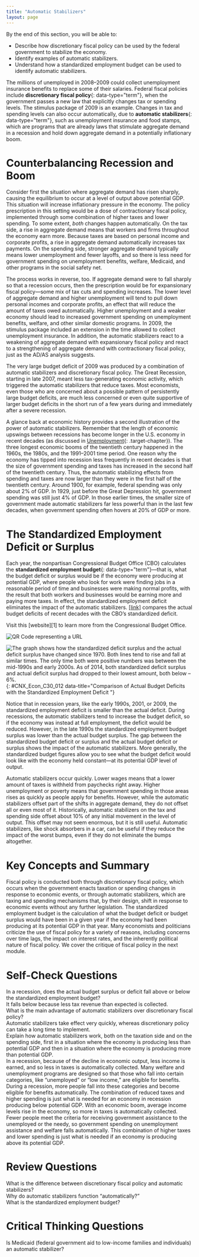 ```yaml
---
title: "Automatic Stabilizers"
layout: page
---
```



<div data-type="abstract" markdown="1">
By the end of this section, you will be able to:

* Describe how discretionary fiscal policy can be used by the federal government to stabilize the economy.
* Identify examples of automatic stabilizers.
* Understand how a standardized employment budget can be used to identify automatic stabilizers.

</div>

The millions of unemployed in 2008–2009 could collect unemployment insurance benefits to replace some of their salaries. Federal fiscal policies include **discretionary fiscal policy**{: data-type="term"}, when the government passes a new law that explicitly changes tax or spending levels. The stimulus package of 2009 is an example. Changes in tax and spending levels can also occur automatically, due to **automatic stabilizers**{: data-type="term"}, such as unemployment insurance and food stamps, which are programs that are already laws that stimulate aggregate demand in a recession and hold down aggregate demand in a potentially inflationary boom.

# Counterbalancing Recession and Boom

Consider first the situation where aggregate demand has risen sharply, causing the equilibrium to occur at a level of output above potential GDP. This situation will increase inflationary pressure in the economy. The policy prescription in this setting would be a dose of contractionary fiscal policy, implemented through some combination of higher taxes and lower spending. To some extent, *both* changes happen automatically. On the tax side, a rise in aggregate demand means that workers and firms throughout the economy earn more. Because taxes are based on personal income and corporate profits, a rise in aggregate demand automatically increases tax payments. On the spending side, stronger aggregate demand typically means lower unemployment and fewer layoffs, and so there is less need for government spending on unemployment benefits, welfare, Medicaid, and other programs in the social safety net.

The process works in reverse, too. If aggregate demand were to fall sharply so that a recession occurs, then the prescription would be for expansionary fiscal policy—some mix of tax cuts and spending increases. The lower level of aggregate demand and higher unemployment will tend to pull down personal incomes and corporate profits, an effect that will reduce the amount of taxes owed automatically. Higher unemployment and a weaker economy should lead to increased government spending on unemployment benefits, welfare, and other similar domestic programs. In 2009, the stimulus package included an extension in the time allowed to collect unemployment insurance. In addition, the automatic stabilizers react to a weakening of aggregate demand with expansionary fiscal policy and react to a strengthening of aggregate demand with contractionary fiscal policy, just as the AD/AS analysis suggests.

The very large budget deficit of 2009 was produced by a combination of automatic stabilizers and discretionary fiscal policy. The Great Recession, starting in late 2007, meant less tax-generating economic activity, which triggered the automatic stabilizers that reduce taxes. Most economists, even those who are concerned about a possible pattern of persistently large budget deficits, are much less concerned or even quite supportive of larger budget deficits in the short run of a few years during and immediately after a severe recession.

A glance back at economic history provides a second illustration of the power of automatic stabilizers. Remember that the length of economic upswings between recessions has become longer in the U.S. economy in recent decades (as discussed in [Unemployment](/m48719){: .target-chapter}). The three longest economic booms of the twentieth century happened in the 1960s, the 1980s, and the 1991–2001 time period. One reason why the economy has tipped into recession less frequently in recent decades is that the size of government spending and taxes has increased in the second half of the twentieth century. Thus, the automatic stabilizing effects from spending and taxes are now larger than they were in the first half of the twentieth century. Around 1900, for example, federal spending was only about 2% of GDP. In 1929, just before the Great Depression hit, government spending was still just 4% of GDP. In those earlier times, the smaller size of government made automatic stabilizers far less powerful than in the last few decades, when government spending often hovers at 20% of GDP or more.

# The Standardized Employment Deficit or Surplus

Each year, the nonpartisan Congressional Budget Office (CBO) calculates the **standardized employment budget**{: data-type="term"}—that is, what the budget deficit or surplus would be if the economy were producing at potential GDP, where people who look for work were finding jobs in a reasonable period of time and businesses were making normal profits, with the result that both workers and businesses would be earning more and paying more taxes. In effect, the standardized employment deficit eliminates the impact of the automatic stabilizers. [\[link\]](#CNX_Econ_C30_012) compares the actual budget deficits of recent decades with the CBO’s standardized deficit.

<div data-type="note" class="economics linkup" markdown="1">
Visit this [website][1] to learn more from the Congressional Budget Office.

<span data-type="media" data-alt="QR Code representing a URL"> ![QR Code representing a URL](../resources/CBO.png) </span>
</div>

![The graph shows how the standardized deficit surplus and the actual deficit surplus have changed since 1970. Both lines tend to rise and fall at similar times. The only time both were positive numbers was between the mid-1990s and early 2000s. As of 2014, both standardized deficit surplus and actual deficit surplus had dropped to their lowest amount, both below &#x2013;6%.](../resources/CNX_Econv1-2_C30_13.jpg "When the economy is in recession, the standardized employment budget deficit is less than the actual budget deficit because the economy is below potential GDP, and the automatic stabilizers are reducing taxes and increasing spending. When the economy is performing extremely well, the standardized employment deficit (or surplus) is higher than the actual budget deficit (or surplus) because the economy is producing about potential GDP, so the automatic stabilizers are increasing taxes and reducing the need for government spending. (Sources: Actual and Cyclically Adjusted Budget Surpluses/Deficits, http://www.cbo.gov/publication/43977; and  Economic Report of the President, Table B-1, http://www.gpo.gov/fdsys/pkg/ERP-2013/content-detail.html)"){: #CNX_Econ_C30_012 data-title="Comparison of Actual Budget Deficits with the Standardized Employment Deficit "}

Notice that in recession years, like the early 1990s, 2001, or 2009, the standardized employment deficit is smaller than the actual deficit. During recessions, the automatic stabilizers tend to increase the budget deficit, so if the economy was instead at full employment, the deficit would be reduced. However, in the late 1990s the standardized employment budget surplus was lower than the actual budget surplus. The gap between the standardized budget deficit or surplus and the actual budget deficit or surplus shows the impact of the automatic stabilizers. More generally, the standardized budget figures allow you to see what the budget deficit would look like with the economy held constant—at its potential GDP level of output.

Automatic stabilizers occur quickly. Lower wages means that a lower amount of taxes is withheld from paychecks right away. Higher unemployment or poverty means that government spending in those areas rises as quickly as people apply for benefits. However, while the automatic stabilizers offset part of the shifts in aggregate demand, they do not offset all or even most of it. Historically, automatic stabilizers on the tax and spending side offset about 10% of any initial movement in the level of output. This offset may not seem enormous, but it is still useful. Automatic stabilizers, like shock absorbers in a car, can be useful if they reduce the impact of the worst bumps, even if they do not eliminate the bumps altogether.

# Key Concepts and Summary

Fiscal policy is conducted both through discretionary fiscal policy, which occurs when the government enacts taxation or spending changes in response to economic events, or through automatic stabilizers, which are taxing and spending mechanisms that, by their design, shift in response to economic events without any further legislation. The standardized employment budget is the calculation of what the budget deficit or budget surplus would have been in a given year if the economy had been producing at its potential GDP in that year. Many economists and politicians criticize the use of fiscal policy for a variety of reasons, including concerns over time lags, the impact on interest rates, and the inherently political nature of fiscal policy. We cover the critique of fiscal policy in the next module.

# Self-Check Questions

<div data-type="exercise">
<div data-type="problem" markdown="1">
In a recession, does the actual budget surplus or deficit fall above or below the standardized employment budget?

</div>
<div data-type="solution" markdown="1">
It falls below because less tax revenue than expected is collected.

</div>
</div>

<div data-type="exercise">
<div data-type="problem" markdown="1">
What is the main advantage of automatic stabilizers over discretionary fiscal policy?

</div>
<div data-type="solution" markdown="1">
Automatic stabilizers take effect very quickly, whereas discretionary policy can take a long time to implement.

</div>
</div>

<div data-type="exercise">
<div data-type="problem" markdown="1">
Explain how automatic stabilizers work, both on the taxation side and on the spending side, first in a situation where the economy is producing less than potential GDP and then in a situation where the economy is producing more than potential GDP.

</div>
<div data-type="solution" markdown="1">
In a recession, because of the decline in economic output, less income is earned, and so less in taxes is automatically collected. Many welfare and unemployment programs are designed so that those who fall into certain categories, like “unemployed” or “low income,” are eligible for benefits. During a recession, more people fall into these categories and become eligible for benefits automatically. The combination of reduced taxes and higher spending is just what is needed for an economy in recession producing below potential GDP. With an economic boom, average income levels rise in the economy, so more in taxes is automatically collected. Fewer people meet the criteria for receiving government assistance to the unemployed or the needy, so government spending on unemployment assistance and welfare falls automatically. This combination of higher taxes and lower spending is just what is needed if an economy is producing above its potential GDP.

</div>
</div>

# Review Questions

<div data-type="exercise">
<div data-type="problem" markdown="1">
What is the difference between discretionary fiscal policy and automatic stabilizers?

</div>
</div>

<div data-type="exercise">
<div data-type="problem" markdown="1">
Why do automatic stabilizers function “automatically?”

</div>
</div>

<div data-type="exercise">
<div data-type="problem" markdown="1">
What is the standardized employment budget?

</div>
</div>

# Critical Thinking Questions

<div data-type="exercise">
<div data-type="problem" markdown="1">
Is Medicaid (federal government aid to low-income families and individuals) an automatic stabilizer?

</div>
</div>



[1]: http://openstaxcollege.org/l/CBO
